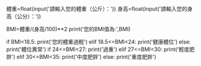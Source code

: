 體重=float(input('請輸入您的體重（公斤）：'))
身高=float(input('請輸入您的身高（公分）：'))

BMI=體重/(身高/100)**2
print('您的BMI值為:',BMI)

if BMI<18.5:
    print('您的體重過輕')
elif 18.5<=BMI<24:
    print('健康體位')
else:
    print('體位異常')
    if 24<=BMI<27:
       print('過重')
    elif 27<=BMI<30:
       print('輕度肥胖')
    elif 30<=BMI<35:
       print('中度肥胖')
    else:
       print('重度肥胖')
